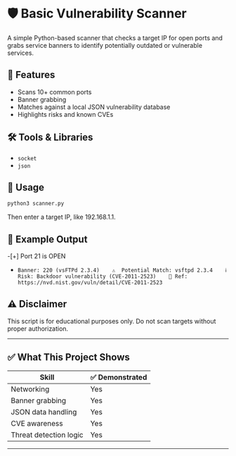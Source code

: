 # 🛡️ Basic Vulnerability Scanner

A simple Python-based scanner that checks a target IP for open ports and grabs service banners to identify potentially outdated or vulnerable services.

## 🔧 Features
- Scans 10+ common ports
- Banner grabbing
- Matches against a local JSON vulnerability database
- Highlights risks and known CVEs

## 🛠️ Tools & Libraries
- `socket`
- `json`

## 🚀 Usage

```bash
python3 scanner.py
```
Then enter a target IP, like 192.168.1.1.

## 📂 Example Output
-[+] Port 21 is OPEN
-     Banner: 220 (vsFTPd 2.3.4)    ⚠️  Potential Match: vsftpd 2.3.4    ℹ️  Risk: Backdoor vulnerability (CVE-2011-2523)    🔗 Ref: https://nvd.nist.gov/vuln/detail/CVE-2011-2523

## ⚠️ Disclaimer
This script is for educational purposes only. Do not scan targets without proper authorization.

---

## ✅ What This Project Shows

| Skill | ✅ Demonstrated |
|-------|-----------------|
| Networking | Yes |
| Banner grabbing | Yes |
| JSON data handling | Yes |
| CVE awareness | Yes |
| Threat detection logic | Yes |

---

